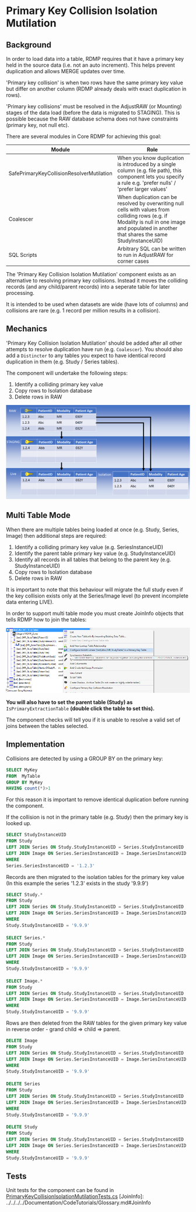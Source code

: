 # Primary Key Collision Isolation Mutilation

## Background

In order to load data into a table, RDMP requires that it have a primary key held in the source data (i.e. not an auto increment).  This helps prevent duplication and allows MERGE updates over time.  

'Primary key collision' is when two rows have the same primary key value but differ on another column (RDMP already deals with exact duplication in rows).  

'Primary key collisions' must be resolved in the AdjustRAW (or Mounting) stages of the data load (before the data is migrated to STAGING).  This is possible because the RAW database schema does not have constraints (primary key, not null etc).

There are several modules in Core RDMP for achieving this goal:

| Module | Role |
| ------------- | ------------- |
| SafePrimaryKeyCollisionResolverMutilation  | When you know duplication is introduced by a single column (e.g. file path), this component lets you specify a rule e.g. 'prefer nulls' / 'prefer larger values'|
| Coalescer  | When duplication can be resolved by overwriting null cells with values from colliding rows (e.g. if Modality is null in one image and populated in another that shares the same StudyInstanceUID)|
| SQL Scripts  | Arbitrary SQL can be written to run in AdjustRAW for corner cases|

The 'Primary Key Collision Isolation Mutilation' component exists as an alternative to resolving primary key collisions.  Instead it moves the colliding records (and any child/parent records) into a seperate table for later processing.

It is intended to be used when datasets are wide (have lots of columns) and collisions are rare (e.g. 1 record per million results in a collision).

## Mechanics

'Primary Key Collision Isolation Mutilation' should be added after all other attempts to resolve duplication have run (e.g. `Coalescer`).  You should also add a `Distincter` to any tables you expect to have identical record duplication in them (e.g. Study / Series tables).

The component will undertake the following steps:

1. Identify a colliding primary key value
2. Copy rows to Isolation database
3. Delete rows in RAW

![Overview](Images/BasicCase.png)

## Multi Table Mode

When there are multiple tables being loaded at once (e.g. Study, Series, Image) then additional steps are required:

1. Identify a colliding primary key value (e.g. SeriesInstanceUID)
2. Identify the parent table primary key value (e.g. StudyInstanceUID)
3. Identify all records in all tables that belong to the parent key (e.g. StudyInstanceUID)
4. Copy rows to Isolation database
3. Delete rows in RAW

It is important to note that this behaviour will migrate the full study even if the key collision exists only at the Series/Image level (to prevent incomplete data entering LIVE).

In order to support multi table mode you must create JoinInfo objects that tells RDMP how to join the tables:

![Telling RDMP about joins](Images/CreateJoinInfo.png)

**You will also have to set the parent table (Study) as** `IsPrimaryExtractionTable` **(double click the table to set this).**

The component checks will tell you if it is unable to resolve a valid set of joins between the tables selected.  

## Implementation

Collisions are detected by using a GROUP BY on the primary key:
```sql
SELECT MyKey 
FROM  MyTable
GROUP BY MyKey
HAVING count(*)>1
```

For this reason it is important to remove identical duplication before running the component.

If the collision is not in the primary table (e.g. Study) then the primary key is looked up.

```sql
SELECT StudyInstanceUID
FROM Study 
LEFT JOIN Series ON Study.StudyInstanceUID = Series.StudyInstanceUID
LEFT JOIN Image ON Series.SeriesInstanceUID = Image.SeriesInstanceUID
WHERE
Series.SeriesInstanceUID = '1.2.3'
```

Records are then migrated to the isolation tables for the primary key value (In this example the series '1.2.3' exists in the study '9.9.9')

```sql
SELECT Study.*
FROM Study 
LEFT JOIN Series ON Study.StudyInstanceUID = Series.StudyInstanceUID
LEFT JOIN Image ON Series.SeriesInstanceUID = Image.SeriesInstanceUID
WHERE
Study.StudyInstanceUID = '9.9.9'

SELECT Series.*
FROM Study 
LEFT JOIN Series ON Study.StudyInstanceUID = Series.StudyInstanceUID
LEFT JOIN Image ON Series.SeriesInstanceUID = Image.SeriesInstanceUID
WHERE
Study.StudyInstanceUID = '9.9.9'

SELECT Image.*
FROM Study 
LEFT JOIN Series ON Study.StudyInstanceUID = Series.StudyInstanceUID
LEFT JOIN Image ON Series.SeriesInstanceUID = Image.SeriesInstanceUID
WHERE
Study.StudyInstanceUID = '9.9.9'
```

Rows are then deleted from the RAW tables for the given primary key value in reverse order - grand child => child => parent.

```sql
DELETE Image
FROM Study 
LEFT JOIN Series ON Study.StudyInstanceUID = Series.StudyInstanceUID
LEFT JOIN Image ON Series.SeriesInstanceUID = Image.SeriesInstanceUID
WHERE
Study.StudyInstanceUID = '9.9.9'

DELETE Series
FROM Study 
LEFT JOIN Series ON Study.StudyInstanceUID = Series.StudyInstanceUID
LEFT JOIN Image ON Series.SeriesInstanceUID = Image.SeriesInstanceUID
WHERE
Study.StudyInstanceUID = '9.9.9'

DELETE Study
FROM Study 
LEFT JOIN Series ON Study.StudyInstanceUID = Series.StudyInstanceUID
LEFT JOIN Image ON Series.SeriesInstanceUID = Image.SeriesInstanceUID
WHERE
Study.StudyInstanceUID = '9.9.9'

```

## Tests

Unit tests for the component can be found in [PrimaryKeyCollisionIsolationMutilationTests.cs](../../Rdmp.Dicom.Tests/Unit/PrimaryKeyCollisionIsolationMutilationTests.cs)
[JoinInfo]: ../../../../Documentation/CodeTutorials/Glossary.md#JoinInfo
